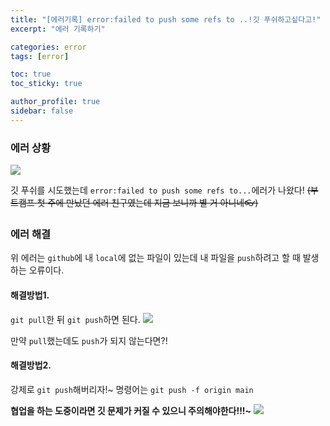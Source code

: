 ```yaml
---
title: "[에러기록] error:failed to push some refs to ..!깃 푸쉬하고싶다고!"
excerpt: "에러 기록하기"

categories: error
tags: [error]

toc: true
toc_sticky: true

author_profile: true
sidebar: false
---
```


### 에러 상황

![](https://velog.velcdn.com/images/hyeun427/post/3e218a52-cba5-44ec-8189-0f7540843803/image.PNG)

깃 푸쉬를 시도했는데 `error:failed to push some refs to...`에러가 나왔다!
~~(부트캠프 첫 주에 만났던 에러 친구였는데 지금 보니까 별 거 아니네👓)~~

### 에러 해결

위 에러는 `github`에 내 `local`에 없는 파일이 있는데 내 파일을 `push`하려고 할 때 발생하는 오류이다.

#### 해결방법1.

`git pull`한 뒤 `git push`하면 된다.
![](https://velog.velcdn.com/images/hyeun427/post/6f9b06a3-a279-410d-849f-92a2a8b2039a/image.PNG)

만약 `pull`했는데도 `push`가 되지 않는다면?!

#### 해결방법2.

강제로 `git push`해버리자!~
명령어는 `git push -f origin main`

**협업을 하는 도중이라면 깃 문제가 커질 수 있으니 주의해야한다!!!~**
![](https://velog.velcdn.com/images/hyeun427/post/c15c38a6-8966-4606-9da1-7d4f3bc7f34d/image.PNG)
